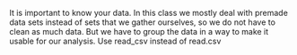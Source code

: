 It is important to know your data. In this class we mostly deal with premade data sets instead of sets that we gather ourselves, so we do not have to clean as much data. But we have to group the data in a way to make it usable for our analysis.
Use read_csv instead of read.csv

